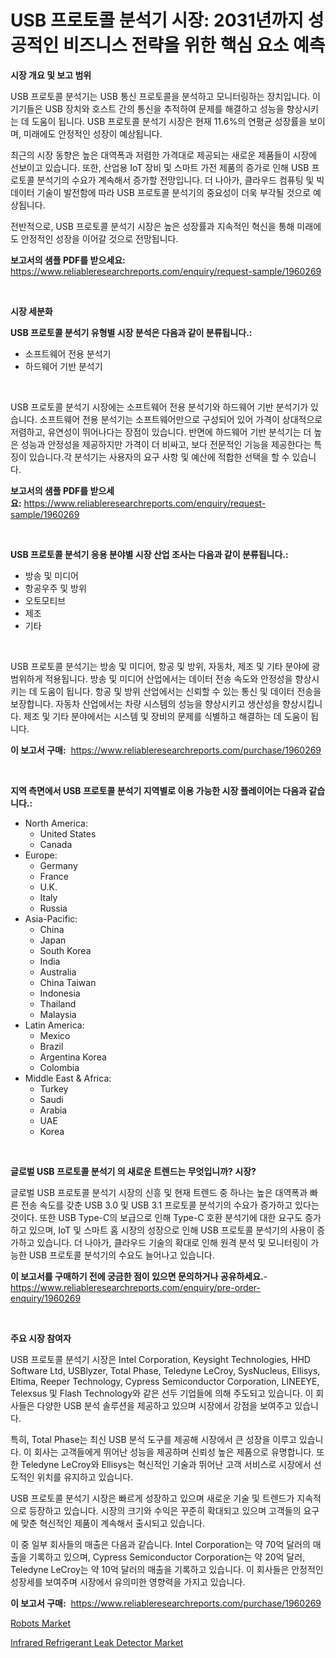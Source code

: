 <p><h1>USB 프로토콜 분석기 시장: 2031년까지 성공적인 비즈니스 전략을 위한 핵심 요소 예측</h1></p><p><strong>시장 개요 및 보고 범위</strong></p>
<p><p>USB 프로토콜 분석기는 USB 통신 프로토콜을 분석하고 모니터링하는 장치입니다. 이 기기들은 USB 장치와 호스트 간의 통신을 추적하여 문제를 해결하고 성능을 향상시키는 데 도움이 됩니다. USB 프로토콜 분석기 시장은 현재 11.6%의 연평균 성장률을 보이며, 미래에도 안정적인 성장이 예상됩니다.</p><p>최근의 시장 동향은 높은 대역폭과 저렴한 가격대로 제공되는 새로운 제품들이 시장에 선보이고 있습니다. 또한, 산업용 IoT 장비 및 스마트 가전 제품의 증가로 인해 USB 프로토콜 분석기의 수요가 계속해서 증가할 전망입니다. 더 나아가, 클라우드 컴퓨팅 및 빅데이터 기술이 발전함에 따라 USB 프로토콜 분석기의 중요성이 더욱 부각될 것으로 예상됩니다.</p><p>전반적으로, USB 프로토콜 분석기 시장은 높은 성장률과 지속적인 혁신을 통해 미래에도 안정적인 성장을 이어갈 것으로 전망됩니다.</p></p>
<p><strong>보고서의 샘플 PDF를 받으세요:</strong> <a href="https://www.reliableresearchreports.com/enquiry/request-sample/1960269">https://www.reliableresearchreports.com/enquiry/request-sample/1960269</a></p>
<p>&nbsp;</p>
<p><strong>시장 세분화</strong></p>
<p><strong>USB 프로토콜 분석기 유형별 시장 분석은 다음과 같이 분류됩니다.:</strong></p>
<p><ul><li>소프트웨어 전용 분석기</li><li>하드웨어 기반 분석기</li></ul></p>
<p>&nbsp;</p>
<p><p>USB 프로토콜 분석기 시장에는 소프트웨어 전용 분석기와 하드웨어 기반 분석기가 있습니다. 소프트웨어 전용 분석기는 소프트웨어만으로 구성되어 있어 가격이 상대적으로 저렴하고, 유연성이 뛰어나다는 장점이 있습니다. 반면에 하드웨어 기반 분석기는 더 높은 성능과 안정성을 제공하지만 가격이 더 비싸고, 보다 전문적인 기능을 제공한다는 특징이 있습니다.각 분석기는 사용자의 요구 사항 및 예산에 적합한 선택을 할 수 있습니다.</p></p>
<p><strong>보고서의 샘플 PDF를 받으세요:</strong>&nbsp;<a href="https://www.reliableresearchreports.com/enquiry/request-sample/1960269">https://www.reliableresearchreports.com/enquiry/request-sample/1960269</a></p>
<p>&nbsp;</p>
<p><strong> USB 프로토콜 분석기 응용 분야별 시장 산업 조사는 다음과 같이 분류됩니다.:</strong></p>
<p><ul><li>방송 및 미디어</li><li>항공우주 및 방위</li><li>오토모티브</li><li>제조</li><li>기타</li></ul></p>
<p>&nbsp;</p>
<p><p>USB 프로토콜 분석기는 방송 및 미디어, 항공 및 방위, 자동차, 제조 및 기타 분야에 광범위하게 적용됩니다. 방송 및 미디어 산업에서는 데이터 전송 속도와 안정성을 향상시키는 데 도움이 됩니다. 항공 및 방위 산업에서는 신뢰할 수 있는 통신 및 데이터 전송을 보장합니다. 자동차 산업에서는 차량 시스템의 성능을 향상시키고 생산성을 향상시킵니다. 제조 및 기타 분야에서는 시스템 및 장비의 문제를 식별하고 해결하는 데 도움이 됩니다.</p></p>
<p><strong>이 보고서 구매:</strong>&nbsp; <a href="https://www.reliableresearchreports.com/purchase/1960269">https://www.reliableresearchreports.com/purchase/1960269</a></p>
<p>&nbsp;</p>
<p><strong>지역 측면에서 USB 프로토콜 분석기 지역별로 이용 가능한 시장 플레이어는 다음과 같습니다.:</strong></p>
<p><ul>
    <li>
        North America:
        <ul>
            <li>United States</li>
            <li>Canada</li>
        </ul>
    </li>
    <li>
        Europe:
        <ul>
            <li>Germany</li>
            <li>France</li>
            <li>U.K.</li>
            <li>Italy</li>
            <li>Russia</li>
        </ul>
    </li>
    <li>
        Asia-Pacific:
        <ul>
            <li>China</li>
            <li>Japan</li>
            <li>South Korea</li>
            <li>India</li>
            <li>Australia</li>
            <li>China Taiwan</li>
            <li>Indonesia</li>
            <li>Thailand</li>
            <li>Malaysia</li>
        </ul>
    </li>
    <li>
        Latin America:
        <ul>
            <li>Mexico</li>
            <li>Brazil</li>
            <li>Argentina Korea</li>
            <li>Colombia</li>
        </ul>
    </li>
    <li>
        Middle East & Africa:
        <ul>
            <li>Turkey</li>
            <li>Saudi</li>
            <li>Arabia</li>
            <li>UAE</li>
            <li>Korea</li>
        </ul>
    </li>
    </ul></p>
<p>&nbsp;</p>
<p><strong>글로벌 USB 프로토콜 분석기 의 새로운 트렌드는 무엇입니까? 시장?</strong></p>
<p><p>글로벌 USB 프로토콜 분석기 시장의 신흥 및 현재 트렌드 중 하나는 높은 대역폭과 빠른 전송 속도를 갖춘 USB 3.0 및 USB 3.1 프로토콜 분석기의 수요가 증가하고 있다는 것이다. 또한 USB Type-C의 보급으로 인해 Type-C 호환 분석기에 대한 요구도 증가하고 있으며, IoT 및 스마트 홈 시장의 성장으로 인해 USB 프로토콜 분석기의 사용이 증가하고 있습니다. 더 나아가, 클라우드 기술의 확대로 인해 원격 분석 및 모니터링이 가능한 USB 프로토콜 분석기의 수요도 늘어나고 있습니다.</p></p>
<p><strong>이 보고서를 구매하기 전에 궁금한 점이 있으면 문의하거나 공유하세요.</strong>- <a href="https://www.reliableresearchreports.com/enquiry/pre-order-enquiry/1960269">https://www.reliableresearchreports.com/enquiry/pre-order-enquiry/1960269</a></p>
<p>&nbsp;</p>
<p><strong>주요 시장 참여자</strong></p>
<p><p>USB 프로토콜 분석기 시장은 Intel Corporation, Keysight Technologies, HHD Software Ltd, USBlyzer, Total Phase, Teledyne LeCroy, SysNucleus, Ellisys, Eltima, Reeper Technology, Cypress Semiconductor Corporation, LINEEYE, Telexsus 및 Flash Technology와 같은 선두 기업들에 의해 주도되고 있습니다. 이 회사들은 다양한 USB 분석 솔루션을 제공하고 있으며 시장에서 강점을 보여주고 있습니다.</p><p>특히, Total Phase는 최신 USB 분석 도구를 제공해 시장에서 큰 성장을 이루고 있습니다. 이 회사는 고객들에게 뛰어난 성능을 제공하며 신뢰성 높은 제품으로 유명합니다. 또한 Teledyne LeCroy와 Ellisys는 혁신적인 기술과 뛰어난 고객 서비스로 시장에서 선도적인 위치를 유지하고 있습니다.</p><p>USB 프로토콜 분석기 시장은 빠르게 성장하고 있으며 새로운 기술 및 트렌드가 지속적으로 등장하고 있습니다. 시장의 크기와 수익은 꾸준히 확대되고 있으며 고객들의 요구에 맞춘 혁신적인 제품이 계속해서 출시되고 있습니다.</p><p>이 중 일부 회사들의 매출은 다음과 같습니다. Intel Corporation는 약 70억 달러의 매출을 기록하고 있으며, Cypress Semiconductor Corporation는 약 20억 달러, Teledyne LeCroy는 약 10억 달러의 매출을 기록하고 있습니다. 이 회사들은 안정적인 성장세를 보여주며 시장에서 유의미한 영향력을 가지고 있습니다.</p></p>
<p><strong>이 보고서 구매:</strong>&nbsp;&nbsp;<a href="https://www.reliableresearchreports.com/purchase/1960269">https://www.reliableresearchreports.com/purchase/1960269</a></p>
<p><p><a href="https://view.publitas.com/reportprime-1/robots-market-research-report-unlocks-analysis-on-the-market-financial-status-market-size-and-market-revenue-upto-2031/">Robots Market</a></p><p><a href="https://view.publitas.com/reportprime-1/infrared-refrigerant-leak-detector-market-size-share-trends-analysis-report-by-application-regional-outlook-competitive-strategies-and-segment-forecasts-2024-2031/">Infrared Refrigerant Leak Detector Market</a></p></p>
